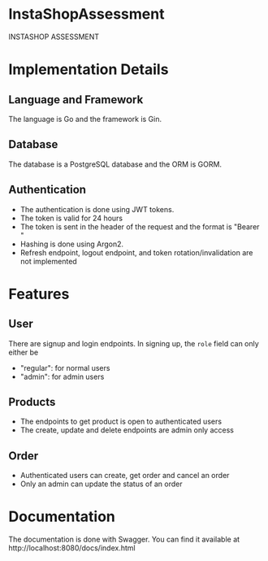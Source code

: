 # InstaShopAssessment
INSTASHOP ASSESSMENT

# Implementation Details
## Language and Framework
The language is Go and the framework is Gin.

## Database
The database is a PostgreSQL database and the ORM is GORM.

## Authentication
- The authentication is done using JWT tokens.
- The token is valid for 24 hours
- The token is sent in the header of the request and the format is "Bearer <token>"
- Hashing is done using Argon2.
- Refresh endpoint, logout endpoint, and token rotation/invalidation are not implemented

# Features
## User
There are signup and login endpoints. In signing up, the `role` field can only either be
- "regular": for normal users
- "admin": for admin users

## Products
- The endpoints to get product is open to authenticated users
- The create, update and delete endpoints are admin only access

## Order
- Authenticated users can create, get order and cancel an order
- Only an admin can update the status of an order

# Documentation
The documentation is done with Swagger. You can find it available at http://localhost:8080/docs/index.html
